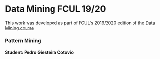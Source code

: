 # Data Mining FCUL 19/20 

This work was developed as part of FCUL's 2019/2020 edition of the [Data Mining course](https://fenix.ciencias.ulisboa.pt/courses/pdad-4-2254879305237547)

### Pattern Mining

#### Student: Pedro Giesteira Cotovio
